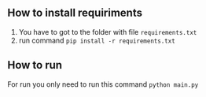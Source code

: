 ## How to install requiriments

1. You have to got to the folder with file `requirements.txt`
2. run command `pip install -r requirements.txt`

## How to run

For run you only need to run this command `python main.py`
